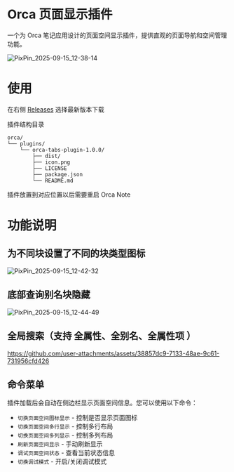 # Orca 页面显示插件

一个为 Orca 笔记应用设计的页面空间显示插件，提供直观的页面导航和空间管理功能。

![PixPin_2025-09-15_12-38-14](https://github.com/user-attachments/assets/8d24d58f-1446-49f7-aec8-bebb5f42d030)


# 使用
在右侧 [Releases](https://github.com/SaXz2/orca-page-display-plugins/releases) 选择最新版本下载

插件结构目录

```
orca/
└── plugins/
    └── orca-tabs-plugin-1.0.0/
        ├── dist/
        ├── icon.png
        ├── LICENSE
        ├── package.json
        └── README.md
```

插件放置到对应位置以后需要重启 Orca Note

# 功能说明

## 为不同块设置了不同的块类型图标

![PixPin_2025-09-15_12-42-32](https://github.com/user-attachments/assets/62a82280-8a49-4ead-a8f7-a96682ac4e27)

## 底部查询别名块隐藏

![PixPin_2025-09-15_12-44-49](https://github.com/user-attachments/assets/b11dea6c-4f46-4902-be92-0edc3a393c34)

## 全局搜索（支持 全属性、全别名、全属性项 ）

https://github.com/user-attachments/assets/38857dc9-7133-48ae-9c61-731956cfd426



## 命令菜单

插件加载后会自动在侧边栏显示页面空间信息。您可以使用以下命令：

- `切换页面空间图标显示` - 控制是否显示页面图标
- `切换页面空间多行显示` - 控制多行布局
- `切换页面空间多列显示` - 控制多列布局
- `刷新页面空间显示` - 手动刷新显示
- `调试页面空间状态` - 查看当前状态信息
- `切换调试模式` - 开启/关闭调试模式

